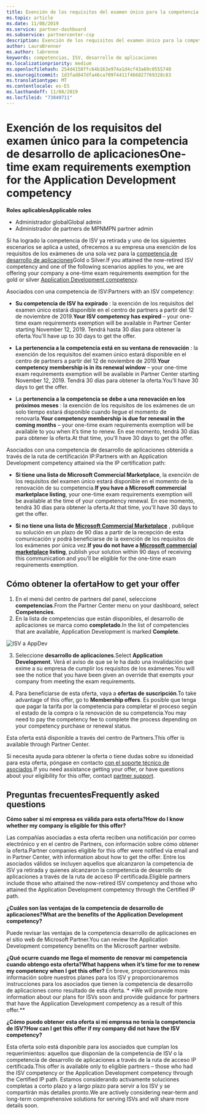 ```yaml
---
title: Exención de los requisitos del examen único para la competencia de desarrollo de aplicaciones | Centro de Partners
ms.topic: article
ms.date: 11/08/2019
ms.service: partner-dashboard
ms.subservice: partnercenter-csp
description: Exención de los requisitos del examen único para la competencia de desarrollo de aplicaciones
author: LauraBrenner
ms.author: labrenne
keywords: competencias, ISV, desarrollo de aplicaciones
ms.localizationpriority: medium
ms.openlocfilehash: 254d4158ffc64b163e974a1d4cf43a69c0555740
ms.sourcegitcommit: 1d3fad847dfa46ca709f4411f466827769328c83
ms.translationtype: MT
ms.contentlocale: es-ES
ms.lasthandoff: 11/08/2019
ms.locfileid: "73849711"
---
```

# <a name="one-time-exam-requirements-exemption-for-the-application-development-competency"></a><span data-ttu-id="d1c87-104">Exención de los requisitos del examen único para la competencia de desarrollo de aplicaciones</span><span class="sxs-lookup"><span data-stu-id="d1c87-104">One-time exam requirements exemption for the Application Development competency</span></span>

<span data-ttu-id="d1c87-105">**Roles aplicables**</span><span class="sxs-lookup"><span data-stu-id="d1c87-105">**Applicable roles**</span></span>

- <span data-ttu-id="d1c87-106">Administrador global</span><span class="sxs-lookup"><span data-stu-id="d1c87-106">Global admin</span></span>
- <span data-ttu-id="d1c87-107">Administrador de partners de MPN</span><span class="sxs-lookup"><span data-stu-id="d1c87-107">MPN partner admin</span></span>

<span data-ttu-id="d1c87-108">Si ha logrado la competencia de ISV ya retirada y uno de los siguientes escenarios se aplica a usted, ofrecemos a su empresa una exención de los requisitos de los exámenes de una sola vez para la [competencia de desarrollo de aplicaciones](https://partner.microsoft.com/membership/application-development-competency)Gold o Silver.</span><span class="sxs-lookup"><span data-stu-id="d1c87-108">If you attained the now-retired ISV competency and one of the following scenarios applies to you, we are offering your company a one-time exam requirements exemption for the gold or silver [Application Development competency](https://partner.microsoft.com/membership/application-development-competency).</span></span> 

<span data-ttu-id="d1c87-109">Asociados con una competencia de ISV:</span><span class="sxs-lookup"><span data-stu-id="d1c87-109">Partners with an ISV competency:</span></span>

- <span data-ttu-id="d1c87-110">**Su competencia de ISV ha expirado** : la exención de los requisitos del examen único estará disponible en el centro de partners a partir del 12 de noviembre de 2019.</span><span class="sxs-lookup"><span data-stu-id="d1c87-110">**Your ISV competency has expired** – your one-time exam requirements exemption will be available in Partner Center starting November 12, 2019.</span></span> <span data-ttu-id="d1c87-111">Tendrá hasta 30 días para obtener la oferta.</span><span class="sxs-lookup"><span data-stu-id="d1c87-111">You'll have up to 30 days to get the offer.</span></span> 

- <span data-ttu-id="d1c87-112">**La pertenencia a la competencia está en su ventana de renovación** : la exención de los requisitos del examen único estará disponible en el centro de partners a partir del 12 de noviembre de 2019.</span><span class="sxs-lookup"><span data-stu-id="d1c87-112">**Your competency membership is in its renewal window** – your one-time exam requirements exemption will be available in Partner Center starting November 12, 2019.</span></span> <span data-ttu-id="d1c87-113">Tendrá 30 días para obtener la oferta.</span><span class="sxs-lookup"><span data-stu-id="d1c87-113">You'll have 30 days to get the offer.</span></span> 

- <span data-ttu-id="d1c87-114">La **pertenencia a la competencia se debe a una renovación en los próximos meses** : la exención de los requisitos de los exámenes de un solo tiempo estará disponible cuando llegue el momento de renovarla.</span><span class="sxs-lookup"><span data-stu-id="d1c87-114">**Your competency membership is due for renewal in the coming months** – your one-time exam requirements exemption will be available to you when it’s time to renew.</span></span> <span data-ttu-id="d1c87-115">En ese momento, tendrá 30 días para obtener la oferta.</span><span class="sxs-lookup"><span data-stu-id="d1c87-115">At that time, you'll have 30 days to get the offer.</span></span>

<span data-ttu-id="d1c87-116">Asociados con una competencia de desarrollo de aplicaciones obtenida a través de la ruta de certificación IP:</span><span class="sxs-lookup"><span data-stu-id="d1c87-116">Partners with an Application Development competency attained via the IP certification path:</span></span>

- <span data-ttu-id="d1c87-117">**Si tiene una lista de Microsoft Commercial Marketplace**, la exención de los requisitos del examen único estará disponible en el momento de la renovación de su competencia.</span><span class="sxs-lookup"><span data-stu-id="d1c87-117">**If you have a Microsoft commercial marketplace listing**, your one-time exam requirements exemption will be available at the time of your competency renewal.</span></span> <span data-ttu-id="d1c87-118">En ese momento, tendrá 30 días para obtener la oferta.</span><span class="sxs-lookup"><span data-stu-id="d1c87-118">At that time, you'll have 30 days to get the offer.</span></span>

- <span data-ttu-id="d1c87-119">**Si no tiene una lista de [Microsoft Commercial Marketplace](https://azure.microsoft.com/overview/commercial-marketplace/)** , publique su solución en un plazo de 90 días a partir de la recepción de esta comunicación y podrá beneficiarse de la exención de los requisitos de los exámenes por única vez.</span><span class="sxs-lookup"><span data-stu-id="d1c87-119">**If you do not have a [Microsoft commercial marketplace](https://azure.microsoft.com/overview/commercial-marketplace/) listing**, publish your solution within 90 days of receiving this communication and you’ll be eligible for the one-time exam requirements exemption.</span></span>

## <a name="how-to-get-your-offer"></a><span data-ttu-id="d1c87-120">Cómo obtener la oferta</span><span class="sxs-lookup"><span data-stu-id="d1c87-120">How to get your offer</span></span>

1. <span data-ttu-id="d1c87-121">En el menú del centro de partners del panel, seleccione **competencias**.</span><span class="sxs-lookup"><span data-stu-id="d1c87-121">From the Partner Center menu on your dashboard, select **Competencies**.</span></span>
2. <span data-ttu-id="d1c87-122">En la lista de competencias que están disponibles, el desarrollo de aplicaciones se marca como **completado**.</span><span class="sxs-lookup"><span data-stu-id="d1c87-122">In the list of competencies that are available, Application Development is marked **Complete**.</span></span>

![ISV a AppDev](images/appdev.png)

3. <span data-ttu-id="d1c87-124">Seleccione **desarrollo de aplicaciones**.</span><span class="sxs-lookup"><span data-stu-id="d1c87-124">Select **Application Development**.</span></span> <span data-ttu-id="d1c87-125">Verá el aviso de que se le ha dado una invalidación que exime a su empresa de cumplir los requisitos de los exámenes.</span><span class="sxs-lookup"><span data-stu-id="d1c87-125">You will see the notice that you have been given an override that exempts your company from meeting the exam requirements.</span></span> 

4. <span data-ttu-id="d1c87-126">Para beneficiarse de esta oferta, vaya a **ofertas de suscripción**.</span><span class="sxs-lookup"><span data-stu-id="d1c87-126">To take advantage of this offer, go to **Membership offers**.</span></span> <span data-ttu-id="d1c87-127">Es posible que tenga que pagar la tarifa por la competencia para completar el proceso según el estado de la compra o la renovación de su competencia.</span><span class="sxs-lookup"><span data-stu-id="d1c87-127">You may need to pay the competency fee to complete the process depending on your competency purchase or renewal status.</span></span> 

<span data-ttu-id="d1c87-128">Esta oferta está disponible a través del centro de Partners.</span><span class="sxs-lookup"><span data-stu-id="d1c87-128">This offer is available through Partner Center.</span></span>

<span data-ttu-id="d1c87-129">Si necesita ayuda para obtener la oferta o tiene dudas sobre su idoneidad para esta oferta, póngase en contacto [con el soporte técnico de asociados](https://partner.microsoft.com/Support).</span><span class="sxs-lookup"><span data-stu-id="d1c87-129">If you need assistance getting your offer, or have questions about your eligibility for this offer, contact [partner support](https://partner.microsoft.com/Support).</span></span> 

## <a name="frequently-asked-questions"></a><span data-ttu-id="d1c87-130">Preguntas frecuentes</span><span class="sxs-lookup"><span data-stu-id="d1c87-130">Frequently asked questions</span></span>

<span data-ttu-id="d1c87-131">**Cómo saber si mi empresa es válida para esta oferta?**</span><span class="sxs-lookup"><span data-stu-id="d1c87-131">**How do I know whether my company is eligible for this offer?**</span></span>

<span data-ttu-id="d1c87-132">Las compañías asociadas a esta oferta reciben una notificación por correo electrónico y en el centro de Partners, con información sobre cómo obtener la oferta.</span><span class="sxs-lookup"><span data-stu-id="d1c87-132">Partner companies eligible for this offer were notified via email and in Partner Center, with information about how to get the offer.</span></span> <span data-ttu-id="d1c87-133">Entre los asociados válidos se incluyen aquellos que alcanzaron la competencia de ISV ya retirada y quienes alcanzaron la competencia de desarrollo de aplicaciones a través de la ruta de acceso IP certificada.</span><span class="sxs-lookup"><span data-stu-id="d1c87-133">Eligible partners include those who attained the now-retired ISV competency and those who attained the Application Development competency through the Certified IP path.</span></span> 

<span data-ttu-id="d1c87-134">**¿Cuáles son las ventajas de la competencia de desarrollo de aplicaciones?**</span><span class="sxs-lookup"><span data-stu-id="d1c87-134">**What are the benefits of the Application Development competency?**</span></span>

<span data-ttu-id="d1c87-135">Puede revisar las ventajas de la competencia desarrollo de aplicaciones en el sitio web de Microsoft Partner.</span><span class="sxs-lookup"><span data-stu-id="d1c87-135">You can review the Application Development competency benefits on the Microsoft partner website.</span></span> 

<span data-ttu-id="d1c87-136">**¿Qué ocurre cuando me llega el momento de renovar mi competencia cuando obtengo esta oferta?**</span><span class="sxs-lookup"><span data-stu-id="d1c87-136">**What happens when it’s time for me to renew my competency when I get this offer?**</span></span> <span data-ttu-id="d1c87-137">En breve, proporcionaremos más información sobre nuestros planes para los ISV y proporcionaremos instrucciones para los asociados que tienen la competencia de desarrollo de aplicaciones como resultado de esta oferta. \* \*</span><span class="sxs-lookup"><span data-stu-id="d1c87-137">We will provide more information about our plans for ISVs soon and provide guidance for partners that have the Application Development competency as a result of this offer.\*\*</span></span>  

<span data-ttu-id="d1c87-138">**¿Cómo puedo obtener esta oferta si mi empresa no tenía la competencia de ISV?**</span><span class="sxs-lookup"><span data-stu-id="d1c87-138">**How can I get this offer if my company did not have the ISV competency?**</span></span>

<span data-ttu-id="d1c87-139">Esta oferta solo está disponible para los asociados que cumplan los requerimientos: aquellos que disponían de la competencia de ISV o la competencia de desarrollo de aplicaciones a través de la ruta de acceso IP certificada.</span><span class="sxs-lookup"><span data-stu-id="d1c87-139">This offer is available only to eligible partners – those who had the ISV competency or the Application Development competency through the Certified IP path.</span></span> <span data-ttu-id="d1c87-140">Estamos considerando activamente soluciones completas a corto plazo y a largo plazo para servir a los ISV y se compartirán más detalles pronto.</span><span class="sxs-lookup"><span data-stu-id="d1c87-140">We are actively considering near-term and long-term comprehensive solutions for serving ISVs and will share more details soon.</span></span> 


